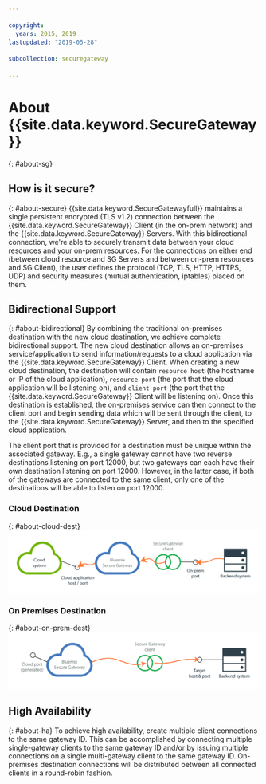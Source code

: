 ```yaml
---

copyright:
  years: 2015, 2019
lastupdated: "2019-05-28"

subcollection: securegateway

---
```


# About {{site.data.keyword.SecureGateway}}
{: #about-sg}

## How is it secure?
{: #about-secure}
{{site.data.keyword.SecureGatewayfull}} maintains a single persistent encrypted (TLS v1.2) connection between the {{site.data.keyword.SecureGateway}} Client (in the on-prem network) and the {{site.data.keyword.SecureGateway}} Servers.  With this bidirectional connection, we're able to securely transmit data between your cloud resources and your on-prem resources.  For the connections on either end (between cloud resource and SG Servers and between on-prem resources and SG Client), the user defines the protocol (TCP, TLS, HTTP, HTTPS, UDP) and security measures (mutual authentication, iptables) placed on them.  

## Bidirectional Support
{: #about-bidirectional}
By combining the traditional on-premises destination with the new cloud destination, we achieve complete bidirectional support.  The new cloud destination allows an on-premises service/application to send information/requests to a cloud application via the {{site.data.keyword.SecureGateway}} Client.  When creating a new cloud destination, the destination will contain `resource host` (the hostname or IP of the cloud application), `resource port` (the port that the cloud application will be listening on), and `client port` (the port that the {{site.data.keyword.SecureGateway}} Client will be listening on).  Once this destination is established, the on-premises service can then connect to the client port and begin sending data which will be sent through the client, to the {{site.data.keyword.SecureGateway}} Server, and then to the specified cloud application.

The client port that is provided for a destination must be unique within the associated gateway.  E.g., a single gateway cannot have two reverse destinations listening on port 12000, but two gateways can each have their own destination listening on port 12000.  However, in the latter case, if both of the gateways are connected to the same client, only one of the destinations will be able to listen on port 12000.

### Cloud Destination
{: #about-cloud-dest}
![Cloud Destination](./images/reverseDestination.png?raw=true "Cloud Destination")

### On Premises Destination
{: #about-on-prem-dest}
![On Premises destination](./images/onPremDestination.png?raw=true "On Premises Destination")

## High Availability
{: #about-ha}
To achieve high availability, create multiple client connections to the same gateway ID.  This can be accomplished by connecting multiple single-gateway clients to the same gateway ID and/or by issuing multiple connections on a single multi-gateway client to the same gateway ID. On-premises destination connections will be distributed between all connected clients in a round-robin fashion.
